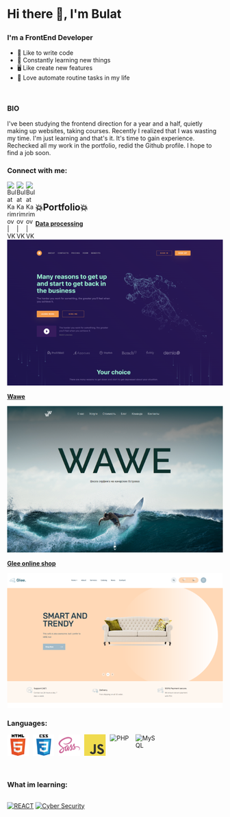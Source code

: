 # <p id="en-version">Hi there 👋, I'm Bulat</p>

### I'm a FrontEnd Developer

- 💪 Like to write code
- 🥅 Constantly learning new things
- 🖥️ Like create new features
- 🌟 Love automate routine tasks in my life

<br />

### BIO

I've been studying the frontend direction for a year and a half, quietly making up websites, taking courses. Recently I realized that I was wasting my time. I'm just learning and that's it. It's time to gain experience. Rechecked all my work in the portfolio, redid the Github profile. I hope to find a job soon.<br />

### Connect with me:

[<img align="left" alt="Bulat Karimov | VK" width="22px" src="https://cdn-icons-png.flaticon.com/512/2111/2111712.png"  fill="#fff"/>][vk]
[<img align="left" alt="Bulat Karimov | VK" width="22px" src="https://cdn-icons-png.flaticon.com/512/2111/2111646.png" fill="#fff"/>][tg]
[<img align="left" alt="Bulat Karimov | VK" width="22px" src="https://cdn-icons-png.flaticon.com/512/5968/5968534.png" fill="#fff"/>][gmail]

<br>

## 💥Portfolio💥

[**Data processing**](https://github.com/virage81/Data-Processing)

[![](data-processing.png)](https://virage81.github.io/Data-Processing)

[**Wawe**](https://github.com/virage81/Wawe)

[![](wawe.png)](https://virage81.github.io/Wawe)

[**Glee online shop**](https://github.com/virage81/Glee)

[![](glee.png)](https://virage81.github.io/Glee)

### Languages:

<div style="display: flex; gap: 0 10px">

<img align="left" alt="HTML5" width="50px" src="https://raw.githubusercontent.com/github/explore/80688e429a7d4ef2fca1e82350fe8e3517d3494d/topics/html/html.png" />
<img align="left" alt="CSS3" width="50px" src="https://raw.githubusercontent.com/github/explore/80688e429a7d4ef2fca1e82350fe8e3517d3494d/topics/css/css.png" />
<img align="left" alt="Sass" width="50px" src="https://raw.githubusercontent.com/github/explore/80688e429a7d4ef2fca1e82350fe8e3517d3494d/topics/sass/sass.png" />
<img align="left" alt="JavaScript" width="50px" src="https://raw.githubusercontent.com/github/explore/80688e429a7d4ef2fca1e82350fe8e3517d3494d/topics/javascript/javascript.png" />
<img align="left" alt="PHP" width="50px" src="https://cdn-icons-png.flaticon.com/512/332/332124.png" />
<img align="left" alt="MySQL" width="50px" src="https://cdn-icons-png.flaticon.com/512/402/402214.png" />

</div>
<br>
<br>

### What im learning:

<div style="display: flex; gap: 0 10px">

[<img alt="REACT" width="50px" src="https://cdn-icons-png.flaticon.com/512/1260/1260667.png" />](https://learn-reactjs.ru/tutorial)
[<img alt="Cyber Security" width="50px" src="https://cdn-icons.flaticon.com/png/512/2974/premium/2974498.png?token=exp=1654802326~hmac=7d68f9f850854e20049d4b6be5f819fc" />](https://www.kaspersky.ru/resource-center/definitions/what-is-cyber-security)

</div>

[vk]: https://vk.com/muzhick528
[tg]: https://t.me/Bulat_KA18
[gmail]: mailto:karimovminds@gmail.com
